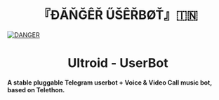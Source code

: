 <h1 align="center">
<b> 『ĐĂŇĞÊŘ ŰŠÊŘBØŤ』🇮🇳 </b>
</h1>

[![DANGER](https://te.legra.ph/file/53282eea1bc89766b75a3.jpg)](https://github.com/GwGYT/GWG_X_USERBOT)

</p>
<h1 align="center">
  <b>Ultroid - UserBot</b>
</h1>

<b>A stable pluggable Telegram userbot + Voice & Video Call music bot, based on Telethon.</b>
